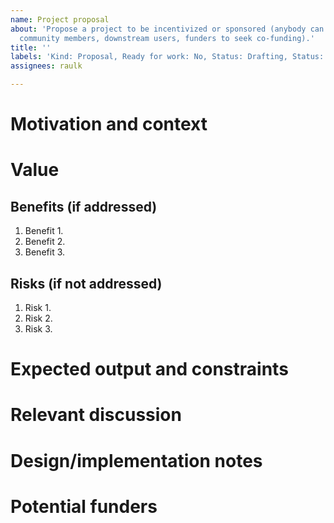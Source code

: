 ```yaml
---
name: Project proposal
about: 'Propose a project to be incentivized or sponsored (anybody can propose a project:
  community members, downstream users, funders to seek co-funding).'
title: ''
labels: 'Kind: Proposal, Ready for work: No, Status: Drafting, Status: Proposed'
assignees: raulk

---
```


# Motivation and context

<!-- Describe what's the current situation, where this project fits in, where does this proposal emerge from, etc. -->

# Value

<!-- Fill out the benefits and risks subsections below to help the community understand the value/worth of carrying out this project. Write any general comments here. -->

## Benefits (if addressed)

<!-- Enumerate how addressing this project would result in positive effects for the libp2p stack, community, implementers (people _building_ libp2p), downstream users (developers _using_ libp2p in their projects), etc. -->

1. Benefit 1.
2. Benefit 2.
3. Benefit 3.

## Risks (if not addressed)

<!-- Enumerate what would be harmed, damaged or rendered inefficient if the community decides to discard this project (including possible worst case scenarios). -->

1. Risk 1.
2. Risk 2.
3. Risk 3.

# Expected output and constraints

<!-- Describe what you'd expect to be delivered by whoever picks up this bounty. Specify any timeline or scope constraints (e.g. "this needs to be finished by end of October 2019 because...") -->

# Relevant discussion

<!-- If there has been past discussion about this project, provide pointers. Plus points if you synthesize the gist. -->

# Design/implementation notes

<!-- Optional: if you have an idea in mind of how this would be accomplished, write down your notes here. -->

# Potential funders

<!-- Optional: know of projects or organizations that would benefit from seeing this project come to fruition? Enumerate them here, supplying some context, and possibly mention the relevant people. -->
